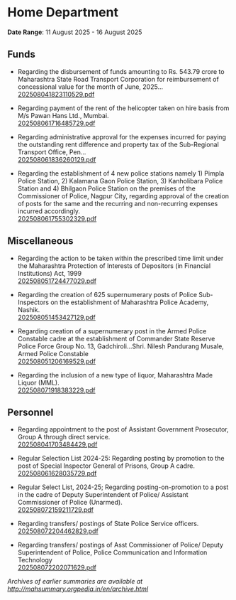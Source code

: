 # Home Department

**Date Range**: 11 August 2025 - 16 August 2025


## Funds
- Regarding the disbursement of funds amounting to Rs. 543.79 crore to Maharashtra State Road Transport Corporation for reimbursement of concessional value for the month of June, 2025...\
  [202508041823110529.pdf](https://gr.maharashtra.gov.in/Site/Upload/Government%20Resolutions/English/202508041823110529.pdf)

- Regarding payment of the rent of the helicopter taken on hire basis from M/s Pawan Hans Ltd., Mumbai.\
  [202508061716485729.pdf](https://gr.maharashtra.gov.in/Site/Upload/Government%20Resolutions/English/202508061716485729.pdf)

- Regarding administrative approval for the expenses incurred for paying the outstanding rent difference and property tax of the Sub-Regional Transport Office, Pen...\
  [202508061836260129.pdf](https://gr.maharashtra.gov.in/Site/Upload/Government%20Resolutions/English/202508061836260129.pdf)

- Regarding the establishment of 4 new police stations namely 1) Pimpla Police Station, 2) Kalamana Gaon Police Station, 3) Kanholibara Police Station and 4) Bhilgaon Police Station on the premises of the Commissioner of Police, Nagpur City, regarding approval of the creation of posts for the same and the recurring and non-recurring expenses incurred accordingly.\
  [202508061755302329.pdf](https://gr.maharashtra.gov.in/Site/Upload/Government%20Resolutions/English/202508061755302329.pdf)

## Miscellaneous
- Regarding the action to be taken within the prescribed time limit under the Maharashtra Protection of Interests of Depositors (in Financial Institutions) Act, 1999\
  [202508051724477029.pdf](https://gr.maharashtra.gov.in/Site/Upload/Government%20Resolutions/English/202508051724477029.pdf)

- Regarding the creation of 625 supernumerary posts of Police Sub-Inspectors on the establishment of Maharashtra Police Academy, Nashik.\
  [202508051453427129.pdf](https://gr.maharashtra.gov.in/Site/Upload/Government%20Resolutions/English/202508051453427129.....pdf)

- Regarding creation of a supernumerary post in the Armed Police Constable cadre at the establishment of Commander State Reserve Police Force Group No. 13, Gadchiroli...Shri. Nilesh Pandurang Musale, Armed Police Constable\
  [202508051206169529.pdf](https://gr.maharashtra.gov.in/Site/Upload/Government%20Resolutions/English/202508051206169529.pdf)

- Regarding the inclusion of a new type of liquor, Maharashtra Made Liquor (MML).\
  [202508071918383229.pdf](https://gr.maharashtra.gov.in/Site/Upload/Government%20Resolutions/English/202508071918383229.pdf)

## Personnel
- Regarding appointment to the post of Assistant Government Prosecutor, Group A through direct service.\
  [202508041703484429.pdf](https://gr.maharashtra.gov.in/Site/Upload/Government%20Resolutions/English/202508041703484429.pdf)

- Regular Selection List 2024-25: Regarding posting by promotion to the post of Special Inspector General of Prisons, Group A cadre.\
  [202508061628035729.pdf](https://gr.maharashtra.gov.in/Site/Upload/Government%20Resolutions/English/202508061628035729.pdf)

- Regular Select List, 2024-25; Regarding posting-on-promotion to a post in the cadre of Deputy Superintendent of Police/ Assistant Commissioner of Police (Unarmed).\
  [202508072159211729.pdf](https://gr.maharashtra.gov.in/Site/Upload/Government%20Resolutions/English/202508072159211729.pdf)

- Regarding transfers/ postings of State Police Service officers.\
  [202508072204462829.pdf](https://gr.maharashtra.gov.in/Site/Upload/Government%20Resolutions/English/202508072204462829.pdf)

- Regarding transfers/ postings of Asst Commissioner of Police/ Deputy Superintendent of Police, Police Communication and Information Technology\
  [202508072202071629.pdf](https://gr.maharashtra.gov.in/Site/Upload/Government%20Resolutions/English/202508072202071629.pdf)


*Archives of earlier summaries are available at http://mahsummary.orgpedia.in/en/archive.html*